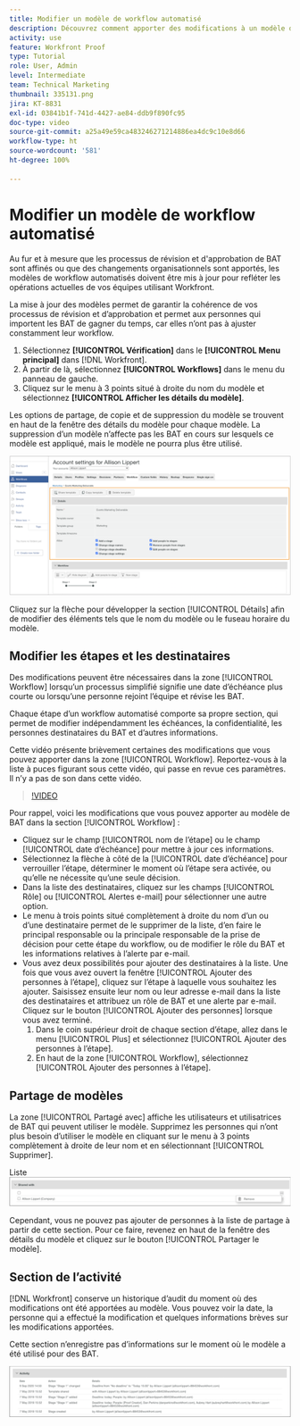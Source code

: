 ```yaml
---
title: Modifier un modèle de workflow automatisé
description: Découvrez comment apporter des modifications à un modèle de workflow de vérification automatisé existant dans  [!DNL  Workfront].
activity: use
feature: Workfront Proof
type: Tutorial
role: User, Admin
level: Intermediate
team: Technical Marketing
thumbnail: 335131.png
jira: KT-8831
exl-id: 03841b1f-741d-4427-ae84-ddb9f890fc95
doc-type: video
source-git-commit: a25a49e59ca483246271214886ea4dc9c10e8d66
workflow-type: ht
source-wordcount: '581'
ht-degree: 100%

---
```


# Modifier un modèle de workflow automatisé

Au fur et à mesure que les processus de révision et d&#39;approbation de BAT sont affinés ou que des changements organisationnels sont apportés, les modèles de workflow automatisés doivent être mis à jour pour refléter les opérations actuelles de vos équipes utilisant Workfront.

La mise à jour des modèles permet de garantir la cohérence de vos processus de révision et d’approbation et permet aux personnes qui importent les BAT de gagner du temps, car elles n’ont pas à ajuster constamment leur workflow.

1. Sélectionnez **[!UICONTROL Vérification]** dans le **[!UICONTROL Menu principal]** dans [!DNL Workfront].
1. À partir de là, sélectionnez **[!UICONTROL Workflows]** dans le menu du panneau de gauche.
1. Cliquez sur le menu à 3 points situé à droite du nom du modèle et sélectionnez **[!UICONTROL Afficher les détails du modèle]**.

Les options de partage, de copie et de suppression du modèle se trouvent en haut de la fenêtre des détails du modèle pour chaque modèle. La suppression d’un modèle n’affecte pas les BAT en cours sur lesquels ce modèle est appliqué, mais le modèle ne pourra plus être utilisé.

![Fenêtre des détails du modèle](assets/proof-system-setup-edit-templates-details-area.png)

<!--
Lean More URLs
-->

Cliquez sur la flèche pour développer la section [!UICONTROL Détails] afin de modifier des éléments tels que le nom du modèle ou le fuseau horaire du modèle.

## Modifier les étapes et les destinataires

Des modifications peuvent être nécessaires dans la zone [!UICONTROL Workflow] lorsqu’un processus simplifié signifie une date d’échéance plus courte ou lorsqu’une personne rejoint l’équipe et révise les BAT.

Chaque étape d’un workflow automatisé comporte sa propre section, qui permet de modifier indépendamment les échéances, la confidentialité, les personnes destinataires du BAT et d’autres informations.

Cette vidéo présente brièvement certaines des modifications que vous pouvez apporter dans la zone [!UICONTROL Workflow]. Reportez-vous à la liste à puces figurant sous cette vidéo, qui passe en revue ces paramètres. Il n’y a pas de son dans cette vidéo.

>[!VIDEO](https://video.tv.adobe.com/v/335131/?quality=12&learn=on)

Pour rappel, voici les modifications que vous pouvez apporter au modèle de BAT dans la section [!UICONTROL Workflow] :

* Cliquez sur le champ [!UICONTROL nom de l’étape] ou le champ [!UICONTROL date d’échéance] pour mettre à jour ces informations.
* Sélectionnez la flèche à côté de la [!UICONTROL date d’échéance] pour verrouiller l’étape, déterminer le moment où l’étape sera activée, ou qu’elle ne nécessite qu’une seule décision.
* Dans la liste des destinataires, cliquez sur les champs [!UICONTROL Rôle] ou [!UICONTROL Alertes e-mail] pour sélectionner une autre option.
* Le menu à trois points situé complètement à droite du nom d’un ou d’une destinataire permet de le supprimer de la liste, d’en faire le principal responsable ou la principale responsable de la prise de décision pour cette étape du workflow, ou de modifier le rôle du BAT et les informations relatives à l’alerte par e-mail.
* Vous avez deux possibilités pour ajouter des destinataires à la liste. Une fois que vous avez ouvert la fenêtre [!UICONTROL Ajouter des personnes à l’étape], cliquez sur l’étape à laquelle vous souhaitez les ajouter. Saisissez ensuite leur nom ou leur adresse e-mail dans la liste des destinataires et attribuez un rôle de BAT et une alerte par e-mail. Cliquez sur le bouton [!UICONTROL Ajouter des personnes] lorsque vous avez terminé.
   1. Dans le coin supérieur droit de chaque section d’étape, allez dans le menu [!UICONTROL Plus] et sélectionnez [!UICONTROL Ajouter des personnes à l’étape].
   1. En haut de la zone [!UICONTROL Workflow], sélectionnez [!UICONTROL Ajouter des personnes à l’étape].

## Partage de modèles

La zone [!UICONTROL Partagé avec] affiche les utilisateurs et utilisatrices de BAT qui peuvent utiliser le modèle. Supprimez les personnes qui n’ont plus besoin d’utiliser le modèle en cliquant sur le menu à 3 points complètement à droite de leur nom et en sélectionnant [!UICONTROL Supprimer].

Liste ![[!UICONTROL Partagé avec]](assets/proof-system-setups-edit-template-shared-with.png)

Cependant, vous ne pouvez pas ajouter de personnes à la liste de partage à partir de cette section. Pour ce faire, revenez en haut de la fenêtre des détails du modèle et cliquez sur le bouton [!UICONTROL Partager le modèle].

## Section de l’activité

[!DNL Workfront] conserve un historique d’audit du moment où des modifications ont été apportées au modèle. Vous pouvez voir la date, la personne qui a effectué la modification et quelques informations brèves sur les modifications apportées.

Cette section n’enregistre pas d’informations sur le moment où le modèle a été utilisé pour des BAT.

![Liste des activités de BAT](assets/proof-system-setups-edit-template-activity.png)
